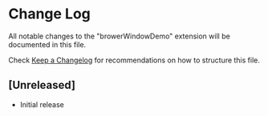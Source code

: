 # Change Log

All notable changes to the "browerWindowDemo" extension will be documented in this file.

Check [Keep a Changelog](http://keepachangelog.com/) for recommendations on how to structure this file.

## [Unreleased]

- Initial release